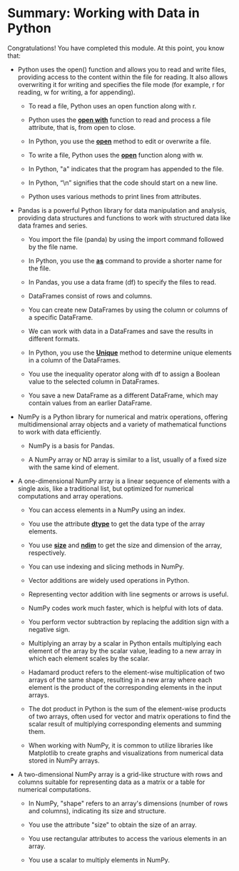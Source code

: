 # Summary: Working with Data in Python

Congratulations! You have completed this module. At this point, you know that: 

- Python uses the open() function and allows you to read and write files, providing access to the content within the file for reading. It also allows overwriting it for writing and specifies the file mode (for example, r for reading, w for writing, a for appending).

  - To read a file, Python uses an open function along with r.

  - Python uses the <ins>**open with**</ins> function to read and process a file attribute, that is, from open to close.

  - In Python, you use the <ins>**open**</ins> method to edit or overwrite a file.

  - To write a file, Python uses the <ins>**open**</ins> function along with w.

  - In Python, "a" indicates that the program has appended to the file.

  - In Python, “\n” signifies that the code should start on a new line. 

  - Python uses various methods to print lines from attributes.


- Pandas is a powerful Python library for data manipulation and analysis, providing data structures and functions to work with structured data like data frames and series.

  - You import the file (panda) by using the import command followed by the file name. 

  - In Python, you use the <ins>**as**</ins> command to provide a shorter name for the file.  

  - In Pandas, you use a data frame (df) to specify the files to read.

  - DataFrames consist of rows and columns.  

  - You can create new DataFrames by using the column or columns of a specific DataFrame.  

  - We can work with data in a DataFrames and save the results in different formats.

  - In Python, you use the <ins>**Unique**</ins> method to determine unique elements in a column of the DataFrames.

  - You use the inequality operator along with df to assign a Boolean value to the selected column in DataFrames. 

  - You save a new DataFrame as a different DataFrame, which may contain values from an earlier DataFrame.
    

- NumPy is a Python library for numerical and matrix operations, offering multidimensional array objects and a variety of mathematical functions to work with data efficiently.

  - NumPy is a basis for Pandas.

  - A NumPy array or ND array is similar to a list, usually of a fixed size with the same kind of element.


- A one-dimensional NumPy array is a linear sequence of elements with a single axis, like a traditional list, but optimized for numerical computations and array operations.

  - You can access elements in a NumPy using an index. 

  - You use the attribute <ins>**dtype**</ins> to get the data type of the array elements. 

  - You use <ins>**size**</ins> and <ins>**ndim**</ins> to get the size and dimension of the array, respectively. 

  - You can use indexing and slicing methods in NumPy. 

  - Vector additions are widely used operations in Python. 

  - Representing vector addition with line segments or arrows is useful.

  - NumPy codes work much faster, which is helpful with lots of data.

  - You perform vector subtraction by replacing the addition sign with a negative sign. 

  - Multiplying an array by a scalar in Python entails multiplying each element of the array by the scalar value, leading to a new array in which each element scales by the scalar.

  - Hadamard product refers to the element-wise multiplication of two arrays of the same shape, resulting in a new array where each element is the product of the corresponding elements in the input arrays.

  - The dot product in Python is the sum of the element-wise products of two arrays, often used for vector and matrix operations to find the scalar result of multiplying corresponding elements and summing them.

  - When working with NumPy, it is common to utilize libraries like Matplotlib to create graphs and visualizations from numerical data stored in NumPy arrays.


- A two-dimensional NumPy array is a grid-like structure with rows and columns suitable for representing data as a matrix or a table for numerical computations.

  - In NumPy, "shape" refers to an array's dimensions (number of rows and columns), indicating its size and structure.

  - You use the attribute "size" to obtain the size of an array. 

  - You use rectangular attributes to access the various elements in an array.

  - You use a scalar to multiply elements in NumPy.
